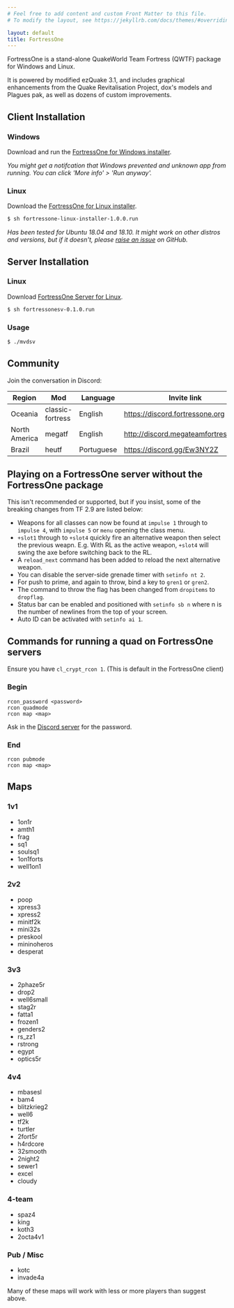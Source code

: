```yaml
---
# Feel free to add content and custom Front Matter to this file.
# To modify the layout, see https://jekyllrb.com/docs/themes/#overriding-theme-defaults

layout: default
title: FortressOne
---
```


FortressOne is a stand-alone QuakeWorld Team Fortress (QWTF) package for Windows and Linux.

It is powered by modified ezQuake 3.1, and includes graphical enhancements from
the Quake Revitalisation Project, dox's models and Plagues pak, as well as
dozens of custom improvements.


## Client Installation

### Windows

Download and run the [FortressOne for Windows installer](https://github.com/FortressOne/windows-installer/releases/latest).

_You might get a notifcation that Windows prevented and unknown app from
running. You can click 'More info' > 'Run anyway'._


### Linux

Download the [FortressOne for Linux installer](https://github.com/FortressOne/linux-installer/releases/latest).

```bash
$ sh fortressone-linux-installer-1.0.0.run
```

_Has been tested for Ubuntu 18.04 and 18.10. It might work on other distros and versions,
but if it doesn't, please
[raise an issue](https://github.com/FortressOne/linux-installer/issues/new)
on GitHub._


## Server Installation

### Linux

Download [FortressOne Server for Linux](https://github.com/FortressOne/linux-server-installer/releases/latest).

```bash
$ sh fortressonesv-0.1.0.run
```


### Usage

```bash
$ ./mvdsv
```


## Community

Join the conversation in Discord:

| Region        | Mod              | Language   | Invite link                            |
|---------------|------------------|------------|----------------------------------------|
| Oceania       | classic-fortress | English    | <https://discord.fortressone.org>      |
| North America | megatf           | English    | <http://discord.megateamfortress.com>  |
| Brazil        | heutf            | Portuguese | <https://discord.gg/Ew3NY2Z>           |


## Playing on a FortressOne server without the FortressOne package

This isn't recommended or supported, but if you insist, some of the breaking
changes from TF 2.9 are listed below:

* Weapons for all classes can now be found at `impulse 1` through to `impulse
  4`, with `impulse 5` or `menu` opening the class menu.
* `+slot1` through to `+slot4` quickly fire an alternative weapon then select
  the previous weapn. E.g. With RL as the active weapon, `+slot4` will swing
  the axe before switching back to the RL.
* A `reload_next` command has been added to reload the next alternative weapon.
* You can disable the server-side grenade timer with `setinfo nt 2`.
* For push to prime, and again to throw, bind a key to `gren1` or `gren2`.
* The command to throw the flag has been changed from `dropitems` to
  `dropflag`.
* Status bar can be enabled and positioned with `setinfo sb n` where n is the
  number of newlines from the top of your screen.
* Auto ID can be activated with `setinfo ai 1`.


## Commands for running a quad on FortressOne servers

Ensure you have `cl_crypt_rcon 1`. (This is default in the FortressOne client)

### Begin

```
rcon_password <password>
rcon quadmode
rcon map <map>
```

Ask in the [Discord server](https://discord.fortressone.org) for the password.


### End

```
rcon pubmode
rcon map <map>
```


## Maps


### 1v1

- 1on1r
- amth1
- frag
- sq1
- soulsq1
- 1on1forts
- well1on1


### 2v2

- poop
- xpress3
- xpress2
- minitf2k
- mini32s
- preskool
- mininoheros
- desperat


### 3v3

- 2phaze5r
- drop2
- well6small
- stag2r
- fatta1
- frozen1
- genders2
- rs_zz1
- rstrong
- egypt
- optics5r


### 4v4

- mbasesl
- bam4
- blitzkrieg2
- well6
- tf2k
- turtler
- 2fort5r
- h4rdcore
- 32smooth
- 2night2
- sewer1
- excel
- cloudy


### 4-team

- spaz4
- king
- koth3
- 2octa4v1


### Pub / Misc

- kotc
- invade4a


Many of these maps will work with less or more players than suggest above.
